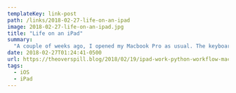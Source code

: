 ```yaml
---
templateKey: link-post
path: /links/2018-02-27-life-on-an-ipad
image: 2018-02-27-life-on-an-ipad.jpg
title: "Life on an iPad"
summary:
  "A couple of weeks ago, I opened my Macbook Pro as usual. The keyboard lit up, as usual. I waited – there’s that pause while the display gathers itself (it’s a 2012 model) and the processor pulls everything together and presents the login window.  Except this time, nothing."
date: 2018-02-27T01:24:41-0500
url: https://theoverspill.blog/2018/02/19/ipad-work-python-workflow-mac-replacement/
tags:
  - iOS
  - iPad
---
```

